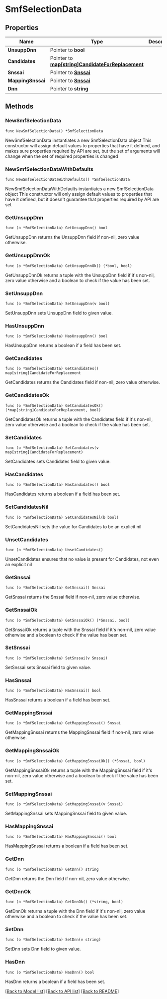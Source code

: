 # SmfSelectionData

## Properties

Name | Type | Description | Notes
------------ | ------------- | ------------- | -------------
**UnsuppDnn** | Pointer to **bool** |  | [optional] 
**Candidates** | Pointer to [**map[string]CandidateForReplacement**](CandidateForReplacement.md) |  | [optional] 
**Snssai** | Pointer to [**Snssai**](Snssai.md) |  | [optional] 
**MappingSnssai** | Pointer to [**Snssai**](Snssai.md) |  | [optional] 
**Dnn** | Pointer to **string** |  | [optional] 

## Methods

### NewSmfSelectionData

`func NewSmfSelectionData() *SmfSelectionData`

NewSmfSelectionData instantiates a new SmfSelectionData object
This constructor will assign default values to properties that have it defined,
and makes sure properties required by API are set, but the set of arguments
will change when the set of required properties is changed

### NewSmfSelectionDataWithDefaults

`func NewSmfSelectionDataWithDefaults() *SmfSelectionData`

NewSmfSelectionDataWithDefaults instantiates a new SmfSelectionData object
This constructor will only assign default values to properties that have it defined,
but it doesn't guarantee that properties required by API are set

### GetUnsuppDnn

`func (o *SmfSelectionData) GetUnsuppDnn() bool`

GetUnsuppDnn returns the UnsuppDnn field if non-nil, zero value otherwise.

### GetUnsuppDnnOk

`func (o *SmfSelectionData) GetUnsuppDnnOk() (*bool, bool)`

GetUnsuppDnnOk returns a tuple with the UnsuppDnn field if it's non-nil, zero value otherwise
and a boolean to check if the value has been set.

### SetUnsuppDnn

`func (o *SmfSelectionData) SetUnsuppDnn(v bool)`

SetUnsuppDnn sets UnsuppDnn field to given value.

### HasUnsuppDnn

`func (o *SmfSelectionData) HasUnsuppDnn() bool`

HasUnsuppDnn returns a boolean if a field has been set.

### GetCandidates

`func (o *SmfSelectionData) GetCandidates() map[string]CandidateForReplacement`

GetCandidates returns the Candidates field if non-nil, zero value otherwise.

### GetCandidatesOk

`func (o *SmfSelectionData) GetCandidatesOk() (*map[string]CandidateForReplacement, bool)`

GetCandidatesOk returns a tuple with the Candidates field if it's non-nil, zero value otherwise
and a boolean to check if the value has been set.

### SetCandidates

`func (o *SmfSelectionData) SetCandidates(v map[string]CandidateForReplacement)`

SetCandidates sets Candidates field to given value.

### HasCandidates

`func (o *SmfSelectionData) HasCandidates() bool`

HasCandidates returns a boolean if a field has been set.

### SetCandidatesNil

`func (o *SmfSelectionData) SetCandidatesNil(b bool)`

 SetCandidatesNil sets the value for Candidates to be an explicit nil

### UnsetCandidates
`func (o *SmfSelectionData) UnsetCandidates()`

UnsetCandidates ensures that no value is present for Candidates, not even an explicit nil
### GetSnssai

`func (o *SmfSelectionData) GetSnssai() Snssai`

GetSnssai returns the Snssai field if non-nil, zero value otherwise.

### GetSnssaiOk

`func (o *SmfSelectionData) GetSnssaiOk() (*Snssai, bool)`

GetSnssaiOk returns a tuple with the Snssai field if it's non-nil, zero value otherwise
and a boolean to check if the value has been set.

### SetSnssai

`func (o *SmfSelectionData) SetSnssai(v Snssai)`

SetSnssai sets Snssai field to given value.

### HasSnssai

`func (o *SmfSelectionData) HasSnssai() bool`

HasSnssai returns a boolean if a field has been set.

### GetMappingSnssai

`func (o *SmfSelectionData) GetMappingSnssai() Snssai`

GetMappingSnssai returns the MappingSnssai field if non-nil, zero value otherwise.

### GetMappingSnssaiOk

`func (o *SmfSelectionData) GetMappingSnssaiOk() (*Snssai, bool)`

GetMappingSnssaiOk returns a tuple with the MappingSnssai field if it's non-nil, zero value otherwise
and a boolean to check if the value has been set.

### SetMappingSnssai

`func (o *SmfSelectionData) SetMappingSnssai(v Snssai)`

SetMappingSnssai sets MappingSnssai field to given value.

### HasMappingSnssai

`func (o *SmfSelectionData) HasMappingSnssai() bool`

HasMappingSnssai returns a boolean if a field has been set.

### GetDnn

`func (o *SmfSelectionData) GetDnn() string`

GetDnn returns the Dnn field if non-nil, zero value otherwise.

### GetDnnOk

`func (o *SmfSelectionData) GetDnnOk() (*string, bool)`

GetDnnOk returns a tuple with the Dnn field if it's non-nil, zero value otherwise
and a boolean to check if the value has been set.

### SetDnn

`func (o *SmfSelectionData) SetDnn(v string)`

SetDnn sets Dnn field to given value.

### HasDnn

`func (o *SmfSelectionData) HasDnn() bool`

HasDnn returns a boolean if a field has been set.


[[Back to Model list]](../README.md#documentation-for-models) [[Back to API list]](../README.md#documentation-for-api-endpoints) [[Back to README]](../README.md)



